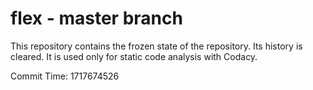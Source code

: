 # flex - master branch

This repository contains the frozen state of the repository.
Its history is cleared. It is used only for static code
analysis with Codacy.

Commit Time: 1717674526